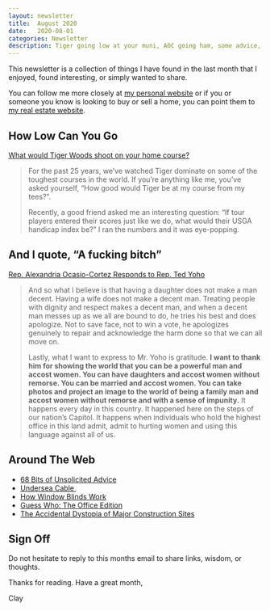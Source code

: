 ```yaml
---
layout: newsletter
title:  August 2020
date:   2020-08-01
categories: Newsletter
description: Tiger going low at your muni, AOC going ham, some advice, some thicc cables, window blinds, Guess Who 
---
```



This newsletter is a collection of things I have found in the last month that I enjoyed, found interesting, or simply wanted to share.

You can follow me more closely at [my personal website](http://claycarson.net "Personal Website") or if you or someone you know is looking to buy or sell a home, you can point them to [my real estate website](http://claycarson.com "Business Website ").

## How Low Can You Go

[What would Tiger Woods shoot on your home course?](https://mygolfspy.com/tour-stats-what-would-tiger-shoot-on-your-home-course/ "What would Tiger Woods shoot on your home course?")

> For the past 25 years, we’ve watched Tiger dominate on some of the toughest courses in the world. If you’re anything like me, you’ve asked yourself, “How good would Tiger be at my course from my tees?”.
> 
> Recently, a good friend asked me an interesting question: “If tour players entered their scores just like we do, what would their USGA handicap index be?”  I ran the numbers and it was eye-popping.
> 
##  And I quote, “A fucking bitch”

[Rep. Alexandria Ocasio-Cortez Responds to Rep. Ted Yoho](https://www.youtube.com/watch?v=LI4ueUtkRQ0&feature=emb_title "Rep. Alexandria Ocasio-Cortez (D-NY) Responds to Rep. Ted Yoho (R-FL)")

> And so what I believe is that having a daughter does not make a man decent. Having a wife does not make a decent man. Treating people with dignity and respect makes a decent man, and when a decent man messes up as we all are bound to do, he tries his best and does apologize. Not to save face, not to win a vote, he apologizes genuinely to repair and acknowledge the harm done so that we can all move on.
> 
> Lastly, what I want to express to Mr. Yoho is gratitude. **I want to thank him for showing the world that you can be a powerful man and accost women. You can have daughters and accost women without remorse. You can be married and accost women. You can take photos and project an image to the world of being a family man and accost women without remorse and with a sense of impunity.** It happens every day in this country. It happened here on the steps of our nation’s Capitol. It happens when individuals who hold the highest office in this land admit, admit to hurting women and using this language against all of us.
> 
## Around The Web

- [68 Bits of Unsolicited Advice](https://kk.org/thetechnium/68-bits-of-unsolicited-advice/ "68 Bits of Unsolicited Advice")
- [Undersea Cable ](https://www.reddit.com/r/BeAmazed/comments/hv2w5k/amount_of_protection_for_an_undersea_cable/ "Undersea Cable")
- [How Window Blinds Work](https://gfycat.com/commongeneraldamselfly-blinds "How Window Blinds Work")
- [Guess Who: The Office Edition](https://www.reddit.com/r/DunderMifflin/comments/hyi9n1/i_made_the_office_version_of_guess_who/ "Guess Who: The Office Edition")
- [The Accidental Dystopia of Major Construction Sites](https://threadreaderapp.com/thread/1275005102588297218.html)

## Sign Off

Do not hesitate to reply to this months email to share links, wisdom, or thoughts.

Thanks for reading. Have a great month,

Clay